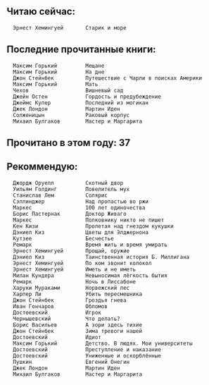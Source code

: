 Читаю сейчас:
--

      Эрнест Хемингуей       Старик и море                                     


Последние прочитанные книги:
--

      Максим Горький         Мещане                                            
      Максим Горький         На дне                                            
      Джон Стейнбек          Путешествие с Чарли в поисках Америки             
      Максим Горький         Мать                                              
      Чехов                  Вишневый сад                                      
      Джейн Остен            Гордость и предубеждение                          
      Джеймс Купер           Последний из могикан                              
      Джек Лондон            Мартин Иден                                       
      Солженицын             Раковый корпус                                    
      Михаил Булгаков        Мастер и Маргарита                                


Прочитано в этом году: 37
--

Рекоммендую:
--

      Джордж Оруелл          Скотный двор                                      
      Уильям Голдинг         Повелитель мух                                    
      Станислав Лем          Солярис                                           
      Сэллинджер             Над пропастью во ржи                              
      Маркес                 100 лет одиночества                               
      Борис Пастернак        Доктор Живаго                                     
      Маркес                 Полковнику никто не пишет                         
      Кен Кизи               Пролетая над гнездом кукушки                      
      Дэниел Киз             Цветы для Элджернона                              
      Кутзее                 Бесчестье                                         
      Ремарк                 Время жить и время умирать                        
      Эрнест Хемингуей       Прощай, оружие                                    
      Дэниел Киз             Таинственная история Б. Миллигана                 
      Эрнест Хемингуей       По ком звонит колокол                             
      Эрнест Хемингуей       Иметь и не иметь                                  
      Милан Кундера          Невыносимая лёгкость бытия                        
      Ремарк                 Ночь в Лиссабоне                                  
      Харуки Мураками        Норвежский лес                                    
      Харпер Ли              Убить пересмешника                                
      Джон Стейнбек          Гроздья гнева                                     
      Иван Гончаров          Обломов                                           
      Достоевский            Игрок                                             
      Чернышевский           Что делать?                                       
      Борис Васильев         А зори здесь тихие                                
      Джон Стейнбек          Зима тревоги нашей                                
      Достоевский            Идиот                                             
      Максим Горький         Детство. В людях. Мои университеты                
      Достоевский            Преступление и наказание                          
      Достоевский            Униженные и оскорблённые                          
      Пушкин                 Евгений Онегин                                    
      Джек Лондон            Мартин Иден                                       
      Михаил Булгаков        Мастер и Маргарита